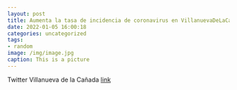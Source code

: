 ```yaml
---
layout: post
title: Aumenta la tasa de incidencia de coronavirus en VillanuevaDeLaCañada. 🙏Es fundamental extremar las medidas de prevención para ...
date: 2022-01-05 16:00:18
categories: uncategorized
tags:
- random
image: /img/image.jpg
caption: This is a picture
---
```

Twitter Villanueva de la Cañada [link](https://twitter.com/AytoVDLCanada/status/1478390100560166921)

